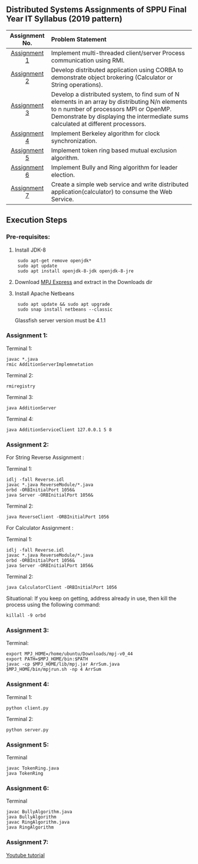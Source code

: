 
## Distributed Systems Assignments of SPPU Final Year IT Syllabus (2019 pattern)


|     Assignment No.      | Problem Statement  |
|:-----------------------:| :-------------- |
| [Assignment 1](Assignment_1) | Implement multi-threaded client/server Process communication using RMI.| 
| [Assignment 2](Assignment_2) | Develop distributed application using CORBA to demonstrate object brokering (Calculator or String operations).|
| [Assignment 3](Assignment_3) | Develop a distributed system, to find sum of N elements in an array by distributing N/n elements to n number of processors MPI or OpenMP. Demonstrate by displaying the intermediate sums calculated at different processors. |
| [Assignment 4](Assignment_4) | Implement Berkeley algorithm for clock synchronization.|
| [Assignment 5](Assignment_5) | Implement token ring based mutual exclusion algorithm.|
| [Assignment 6](Assignment_6) | Implement Bully and Ring algorithm for leader election.|
| [Assignment 7](Assignment_7) | Create a simple web service and write distributed application(calculator) to consume the Web Service.|
## Execution Steps

### Pre-requisites:

1. Install JDK-8

        sudo apt-get remove openjdk*
        sudo apt update
        sudo apt install openjdk-8-jdk openjdk-8-jre

2. Download [MPJ Express](https://sourceforge.net/projects/mpjexpress/files/releases/mpj-v0_44.tar.gz/download) and extract in the Downloads dir

3. Install Apache Netbeans

        sudo apt update && sudo apt upgrade
        sudo snap install netbeans --classic
   Glassfish server version must be 4.1.1


### Assignment 1:

Terminal 1:

    javac *.java
    rmic AdditionServerImplemnetation

Terminal 2:

    rmiregistry

Terminal 3:

    java AdditionServer

Terminal 4:

    java AdditionServiceClient 127.0.0.1 5 8

### Assignment 2:

For String Reverse Assignment :

Terminal 1:

    idlj -fall Reverse.idl
    javac *.java ReverseModule/*.java
    orbd -ORBInitialPort 1056&
    java Server -ORBInitialPort 1056& 

Terminal 2:

    java ReverseClient -ORBInitialPort 1056

For Calculator Assignment :

Terminal 1:

    idlj -fall Reverse.idl
    javac *.java ReverseModule/*.java
    orbd -ORBInitialPort 1056&
    java Server -ORBInitialPort 1056& 

Terminal 2:

    java CalculatorClient -ORBInitialPort 1056


Situational:
    If you keep on getting, address already in use, then kill the process using the following command:
    
    killall -9 orbd

### Assignment 3:

Terminal:

    export MPJ_HOME=/home/ubuntu/Downloads/mpj-v0_44
    export PATH=$MPJ_HOME/bin:$PATH
    javac -cp $MPJ_HOME/lib/mpj.jar ArrSum.java
    $MPJ_HOME/bin/mpjrun.sh -np 4 ArrSum

### Assignment 4:

Terminal 1:

    python client.py


Terminal 2:

    python server.py

### Assignment 5:

Terminal

    javac TokenRing.java
    java TokenRing

### Assignment 6:

Terminal

    javac BullyAlgorithm.java
    java BullyAlgorithm
    javac RingAlgorithm.java
    java RingAlgorithm

### Assignment 7:

[Youtube tutorial](https://www.youtube.com/watch?v=0z-HvSfr-M4)
    
    
